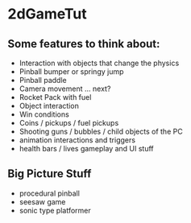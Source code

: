 # 2dGameTut

## Some features to think about:
- Interaction with objects that change the physics
- Pinball bumper or springy jump
- Pinball paddle
- Camera movement ... next?
- Rocket Pack with fuel
- Object interaction
- Win conditions
- Coins / pickups / fuel pickups
- Shooting guns / bubbles / child objects of the PC
- animation interactions and triggers
- health bars / lives gameplay and UI stuff

## Big Picture Stuff
- procedural pinball
- seesaw game
- sonic type platformer

